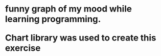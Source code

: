 <h1>funny graph of my mood while learning programming.

Chart library was used to create this exercise<h1>
  
